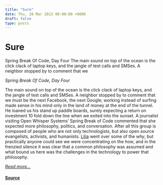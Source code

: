 ```yaml
---
title: "Sure"
date: Thu, 28 Mar 2013 00:00:00 +0000
draft: false
type: posts
---
```

# Sure





 Spring Break Of Code, Day Four The main sound on top of the ocean is the click clack of laptop keys, and the jangle of test calls and SMSes. A neighbor stopped by to comment that we

_Spring Break Of Code, Day Four_

The main sound on top of the ocean is the click clack of laptop keys, and the jangle of test calls and SMSes. A neighbor stopped by to comment that we must be the next Facebook, the next Google; working instead of surfing made sense in his mind only in the land of money at the end of the tunnel. He loaned us his stand up paddle boards, surely expecting a return on investment 10 fold down the line when we exited into the sunset. A journalist visiting Open Whisper Systems’ Spring Break of Code commented that she expected more philosophy, politics, and conversation. After all this group is composed of people who are not only technologists, but also open source evangelists, activists, and humanists. [Lilia](/blog/streamlining-textsecure-settings/) went over some of the _why_, but practically anyone could see we were concentrating on the _how_, and in the frenzied silence it was clear that a common philosophy was assumed and what bound us here was the challenges in the technology to power that philosophy.

[_Read more..._](https://signal.org/blog/sure/)

#### [Source](https://signal.org/blog/sure/)

